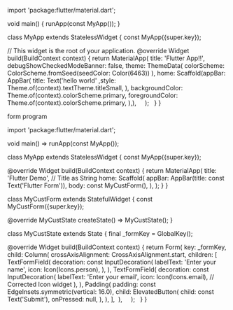 import 'package:flutter/material.dart';

void main() {
  runApp(const MyApp());
}

class MyApp extends StatelessWidget {
  const MyApp({super.key});

  // This widget is the root of your application.
  @override
  Widget build(BuildContext context) {
    return MaterialApp(
      title: 'Flutter App!!',
      debugShowCheckedModeBanner: false,
      theme: ThemeData(
        colorScheme: ColorScheme.fromSeed(seedColor: Color(6463))
      ),
      home: Scaffold(appBar: AppBar(
        title: Text('hello world' ,style: Theme.of(context).textTheme.titleSmall,
),
             backgroundColor: Theme.of(context).colorScheme.primary,
              foregroundColor: Theme.of(context).colorScheme.primary,
      ),),
    );
  }
}


form program

import 'package:flutter/material.dart';

void main() => runApp(const MyApp());

class MyApp extends StatelessWidget {
  const MyApp({super.key});

  @override
  Widget build(BuildContext context) {
    return MaterialApp(
      title: 'Flutter Demo', // Title as String
      home: Scaffold(
        appBar: AppBar(title: const Text('Flutter Form')),
        body: const MyCustForm(),
      ),
    );
  }
}

class MyCustForm extends StatefulWidget {
  const MyCustForm({super.key});

  @override
  MyCustState createState() => MyCustState();
}

class MyCustState extends State<MyCustForm> {
  final _formKey = GlobalKey<FormState>();

  @override
  Widget build(BuildContext context) {
    return Form(
      key: _formKey,
      child: Column(
        crossAxisAlignment: CrossAxisAlignment.start,
        children: [
          TextFormField(
            decoration: const InputDecoration(
              labelText: 'Enter your name',
              icon: Icon(Icons.person),
            ),
          ),
          TextFormField(
            decoration: const InputDecoration(
              labelText: 'Enter your email',
              icon: Icon(Icons.email), // Corrected Icon widget
            ),
          ),
          Padding(
            padding: const EdgeInsets.symmetric(vertical: 16.0),
            child: ElevatedButton(
              child: const Text('Submit'),
              onPressed: null,
            ),
          ),
        ],
      ),
    );
  }
}
